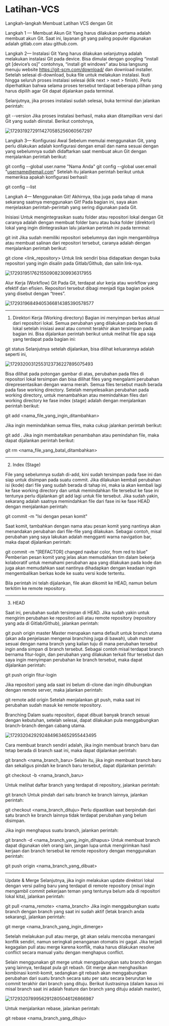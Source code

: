 # Latihan-VCS
Langkah-langkah Membuat Latihan VCS dengan Git

Langkah 1 — Membuat Akun Git
Yang harus dilakukan pertama adalah membuat akun Git. Saat ini, layanan git yang paling populer digunakan adalah gitlab.com atau github.com.

Langkah 2— Instalasi Git
Yang harus dilakukan selanjutnya adalah melakukan instalasi Git pada device. Bisa dimulai dengan googling “install git [device’s os]” contohnya, “install git windows” atau bisa langsung menuju website https://git-scm.com/download/ dan download installer. Setelah selesai di-download, buka file untuk melakukan instalasi. Ikuti hingga seluruh proses instalasi selesai (klik next > next > finish). Perlu diperhatikan bahwa selama proses tersebut terdapat beberapa pilihan yang harus dipilih agar Git dapat dijalankan pada terminal.

Selanjutnya, jika proses instalasi sudah selesai, buka terminal dan jalankan perintah:

git --version
Jika proses instalasi berhasil, maka akan ditampilkan versi dari Git yang sudah diinstal. Berikut contohnya,

![17293192729114270585256060567297](https://github.com/user-attachments/assets/ac5502b8-114f-4515-804e-dcab5ca0d5a1)

Langkah 3— Konfigurasi Awal
Sebelum memulai menggunakan Git, yang perlu dilakukan adalah konfigurasi dengan email dan nama sesuai dengan yang sebelumnya sudah didaftarkan saat membuat akun Git dengan menjalankan perintah berikut:

git config --global user.name "Nama Anda"
git config --global user.email "username@email.com"
Setelah itu jalankan perintah berikut untuk memeriksa apakah konfigurasi berhasil:

git config --list

Langkah 4— Menggunakan Git!
Akhirnya, tiba juga pada tahap di mana sekarang saatnya menggunakan Git! Pada bagian ini, saya akan menjelaskan perintah-perintah yang sering digunakan pada Git.

Inisiasi
Untuk mengintegrasikan suatu folder atau repositori lokal dengan Git caranya adalah dengan membuat folder baru atau buka folder (direktori) lokal yang ingin diintegrasikan lalu jalankan perintah ini pada terminal:

git init
Jika sudah memiliki repositori sebelumnya dan ingin mengambilnya atau membuat salinan dari repositori tersebut, caranya adalah dengan menjalankan perintah berikut:

git clone <link_repository>
Untuk link sendiri bisa didapatkan dengan buka repositori yang ingin disalin pada Gitlab/Github, dan salin link-nya.

![17293195176215509082309936317955](https://github.com/user-attachments/assets/96af1204-e115-4406-b1f3-6230fc030991)

Alur Kerja (Workflow) Git
Pada Git, terdapat alur kerja atau workflow yang efektif dan efisien. Repositori tersebut dibagi menjadi tiga bagian pokok yang disebut dengan “trees”.

![17293196849405366814385390578577](https://github.com/user-attachments/assets/3494a39e-6d16-4143-961e-61f17329d160)

---

1. Direktori Kerja (Working directory)
Bagian ini menyimpan berkas aktual dari repositori lokal. Semua perubahan yang dilakukan pada berkas di lokal setelah inisiasi awal atau commit terakhir akan tersimpan pada bagian ini. Bisa dijalankan perintah berikut untuk melihat file apa saja yang terdapat pada bagian ini:

git status
Selanjutnya setelah dijalankan, bisa dilihat keluarannya adalah seperti ini,

![17293200312553123736227895075493](https://github.com/user-attachments/assets/a1b63432-e8de-4c0b-b1b9-d084f6158e54)

Bisa dilihat pada potongan gambar di atas, perubahan pada files di repositori lokal tersimpan dan bisa dilihat files yang mengalami perubahan direpresentasikan dengan warna merah. Semua files tersebut masih berada pada fase working directory. Setelah menyelesaikan perubahan pada working directory, untuk menambahkan atau memindahkan files dari working directory ke fase index (stage) adalah dengan menjalankan perintah berikut:

git add <nama_file_yang_ingin_ditambahkan>

Jika ingin memindahkan semua files, maka cukup jalankan perintah berikut:

git add .
Jika ingin membatalkan penambahan atau pemindahan file, maka dapat dijalankan perintah berikut:

git rm <nama_file_yang_batal_ditambahkan>

---

2. Index (Stage)

File yang sebelumnya sudah di-add, kini sudah tersimpan pada fase ini dan siap untuk disimpan pada suatu commit. Jika dilakukan kembali perubahan isi (kode) dari file yang sudah berada di tahap ini, maka ia akan kembali lagi ke fase working directory dan untuk memindahkan file tersebut ke fase ini tentunya perlu dijalankan git add lagi untuk file tersebut. Jika sudah yakin, sekarang adalah saatnya memindahkan file dari fase ini ke fase HEAD dengan menjalankan perintah:

git commit -m "Isi dengan pesan komit"

Saat komit, tambahkan dengan nama atau pesan komit yang nantinya akan menandakan perubahan dari file-file yang dilakukan. Sebagai contoh, misal perubahan yang saya lakukan adalah mengganti warna navigation bar, maka dapat dijalankan perintah:

git commit -m "[REFACTOR] changed navbar color, from red to blue"
Pemberian pesan komit yang jelas akan memudahkan tim dalam bekerja kolaboratif untuk memahami perubahan apa yang dilakukan pada kode dan juga akan memudahkan saat nantinya dihadapkan dengan keadaan ingin mengembalikan berkas kode ke suatu versi kode tertentu.

Bila perintah ini telah dijalankan, file akan dikomit ke HEAD, namun belum terkitim ke remote repository.

---

3. HEAD

Saat ini, perubahan sudah tersimpan di HEAD. Jika sudah yakin untuk mengirim perubahan ke repositori asli atau remote repository (repository yang ada di Gitlab/Github), jalankan perintah:

git push origin master
Master merupakan nama default untuk branch utama (akan ada penjelasan mengenai branching juga di bawah), ubah master sesuai dengan nama branch yang kalian tuju di mana perubahan tersebut ingin anda simpan di branch tersebut. Sebagai contoh misal terdapat branch bernama fitur-login, dan perubahan yang dilakukan terkait fitur tersebut dan saya ingin menyimpan perubahan ke branch tersebut, maka dapat dijalankan perintah:

git push origin fitur-login

Jika repositori yang ada saat ini belum di-clone dan ingin dihubungkan dengan remote server, maka jalankan perintah:

git remote add origin <alamat-server>
Setelah menjalankan git push, maka saat ini perubahan sudah masuk ke remote repository.

Branching
Dalam suatu repositori, dapat dibuat banyak branch sesuai dengan kebutuhan, setelah selesai, dapat dilakukan pula menggabungkan branch-branch dengan cabang utama.

![17293204292924849634652955443495](https://github.com/user-attachments/assets/84fafc07-b7ca-4692-867a-87060d8940e2)

Cara membuat branch sendiri adalah, jika ingin membuat branch baru dan tetap berada di branch saat ini, maka dapat dijalankan perintah:

git branch <nama_branch_baru>
Selain itu, jika ingin membuat branch baru dan sekaligus pindah ke branch baru tersebut, dapat dijalankan perintah:

git checkout -b <nama_branch_baru>

Untuk melihat daftar branch yang terdapat di repository, jalankan perintah:

git branch
Untuk pindah dari satu branch ke branch lainnya, jalankan perintah:

git checkout <nama_branch_dituju>
Perlu dipastikan saat berpindah dari satu branch ke branch lainnya tidak terdapat perubahan yang belum disimpan.

Jika ingin menghapus suatu branch, jalankan perintah:

git branch -d <nama_branch_yang_ingin_dihapus>
Untuk membuat branch dapat digunakan oleh orang lain, jangan lupa untuk mengirimkan hasil kerjaan dan branch tersebut ke remote repository dengan menggunakan perintah:

git push origin <nama_branch_yang_dibuat>

---

Update & Merge
Selanjutnya, jika ingin melakukan update direktori lokal dengan versi paling baru yang terdapat di remote repository (misal ingin mengambil commit pekerjaan teman yang tentunya belum ada di repositori lokal kita), jalankan perintah:

git pull <nama_remote> <nama_branch>
Jika ingin menggabungkan suatu branch dengan branch yang saat ini sudah aktif (letak branch anda sekarang), jalankan perintah:

git merge <nama_branch_yang_ingin_dimerge>

Setelah melakukan pull atau merge, git akan selalu mencoba menangani konflik sendiri, namun seringkali penanganan otomatis ini gagal. Jika terjadi kegagalan pull atau merge karena konflik, maka harus dilakukan resolve conflict secara manual yaitu dengan menghapus conflict.

Selain menggunakan git merge untuk menggabungkan satu branch dengan yang lainnya, terdapat pula git rebash. Git merge akan menghasilkan kombinasi komit-komit, sedangkan git rebash akan menggabungkan perubahan dari suatu branch secara satu per satu secara berurutan ke commit terakhir dari branch yang dituju. Berikut ilustrasinya (dalam kasus ini misal branch saat ini adalah feature dan branch yang dituju adalah master),

![17293207899562912805046126866987](https://github.com/user-attachments/assets/a1629c3b-c8a2-4e44-8f00-ee7ee4aed0a3)

Untuk menjalankan rebase, jalankan perintah:

git rebase <nama_branch_yang_dituju>
